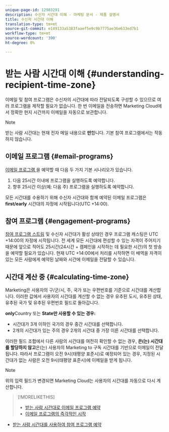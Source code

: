 ```yaml
---
unique-page-id: 12983291
description: 수신자 시간대 이해 - 마케팅 문서 - 제품 설명서
title: 수신자 시간대 이해
translation-type: tm+mt
source-git-commit: e149133a5383faaef5e9c9b7775ae36e633ed7b1
workflow-type: tm+mt
source-wordcount: '390'
ht-degree: 0%

---
```



# 받는 사람 시간대 이해 {#understanding-recipient-time-zone}

이메일 및 참여 프로그램은 수신자의 시간대에 따라 전달되도록 구성할 수 있으므로 여러 프로그램을 제작할 필요가 없습니다. 한 번 이메일을 전송하면 Marketing Cloud에서 정확한 현지 시간까지 이메일을 자동으로 보관합니다.

>[!NOTE]
>
>받는 사람 시간대는 현재 전자 메일 내용으로 **만**&#x200B;합니다. 기본 참여 프로그램에서는 작동하지 않습니다.

## 이메일 프로그램 {#email-programs}

[이메일 프로그램 ](schedule-email-programs-with-recipient-time-zone.md)을 예약할 때 다음 두 가지 기본 시나리오가 있습니다.

1. 다음 25시간 이내에 프로그램을 실행하도록 예약합니다.
1. 향후 25시간 이상(예: 다음 주) 프로그램을 실행하도록 예약합니다.

모든 시간대를 수용하기 위해 수신자 시간대와 함께 예약된 이메일 프로그램은 **first/early** 시간대의 자정에 시작됩니다(UTC +14:00).

## 참여 프로그램 {#engagement-programs}

[참여 프로그램 스트림](../../../../../product-docs/email-marketing/drip-nurturing/engagement-program-streams/set-stream-cadence/schedule-engagement-programs-with-recipient-time-zone.md) 및 수신자 시간대가 활성 상태인 경우 프로그램 캐스팅은 UTC +14:00의 자정에 시작됩니다. 전 세계 모든 시간대에 편성할 수 있는 자격이 주어지기 때문에 앞으로 적어도 25시간(24시간 + 캠페인을 시작하는 데 필요한 시간)의 첫 방송을 예약할 필요가 있습니다. 현재 UTC +14:00에서 처리를 시작하면 이 배역을 자격이 있는 모든 사람에게 예약된 날짜와 시간에 이메일을 전달할 수 있습니다.

## 시간대 계산 중 {#calculating-time-zone}

Marketing은 사용자의 구/군/시, 주, 국가 또는 우편번호를 기준으로 시간대를 계산합니다. 이러한 값에서 사용자의 시간대를 계산할 수 없는 경우 유추된 도시, 유추된 상태, 유추된 국가 및 유추된 우편번호 필드로 돌아갑니다.

**only**Country 또는 **State만 사용할 수 있는 경우:**

* 시간대가 3개 이하인 국가의 경우 중간 시간대를 선택합니다.
* 2개의 시간대가 있는 주의 경우 2개의 시간대 중 가장 이른 시간대를 선택합니다.

이러한 필드 조합에서 다른 사람의 시간대를 여전히 확인할 수 없는 경우, **은(는) 시간대를 할당하지 않고**&#x200B;은(는) 사용자의 Marketing to 구독 시간대를 기반으로 이메일이 전달됩니다. 따라서 프로그램이 오전 9시(태평양 표준시)로 예정되어 있는 경우, 지정된 시간대가 없는 사람은 오전 9시(태평양 표준시)에 이메일을 받게 됩니다.

>[!NOTE]
>
>위의 입력 필드가 변경되면 Marketing Cloud는 사용자의 시간대를 자동으로 다시 계산합니다.

>[!MORELIKETHIS]
>
>* [받는 사람 시간대로 이메일 프로그램 예약](schedule-email-programs-with-recipient-time-zone.md)
>* [이메일 프로그램의 즉각적인 시작](../../../../../product-docs/email-marketing/email-programs/email-program-actions/head-start-for-email-programs.md)

   >
   >
* [받는 사람 시간대를 사용하여 참여 프로그램 예약](../../../../../product-docs/email-marketing/drip-nurturing/engagement-program-streams/set-stream-cadence/schedule-engagement-programs-with-recipient-time-zone.md)

>



